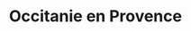 ---
title: "Occitanie en Provence"
url: /rueil-malmaison/occitanie-en-provence/
shop: Parfümerie
---